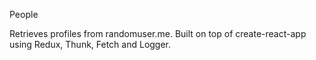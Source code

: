 People

Retrieves profiles from randomuser.me. Built on top of create-react-app using Redux, Thunk, Fetch and Logger.